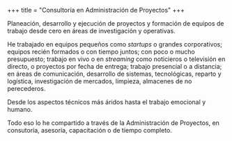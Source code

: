 +++
title = "Consultoría en Administración de Proyectos"
+++

Planeación, desarrollo y ejecución de proyectos y formación de equipos de trabajo desde cero en áreas de investigación y operativas.

<!--more-->

He trabajado en equipos pequeños como _startups_ o grandes corporativos; equipos recién formados o con tiempo juntos; con poco o mucho presupuesto; trabajo en vivo o en _streaming_ como noticieros o televisión en directo, o proyectos por fecha de entrega; trabajo presencial o a distancia; en áreas de comunicación, desarrollo de sistemas, tecnológicas, reparto y logística, investigación de mercados, limpieza, almacenes de no perecederos.

Desde los aspectos técnicos más áridos hasta el trabajo emocional y humano.

Todo eso lo he compartido a través de la Administración de Proyectos, en consutoría, asesoría, capacitación o de tiempo completo.
